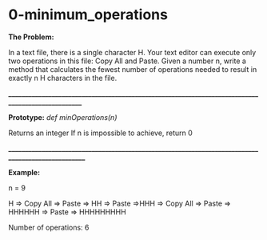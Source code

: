 # 0-minimum_operations

**The Problem:**

In a text file, there is a single character H. Your text editor can execute only two 
operations in this file: Copy All and Paste. Given a number n, write a method that calculates 
the fewest number of operations needed to result in exactly n H characters in the file.

**_________________________________________________________________________________________________**

**Prototype:**         _def minOperations(n)_

Returns an integer
If n is impossible to achieve, return 0

**__________________________________________________________________________________________________**

**Example:**

n = 9

H => Copy All => Paste => HH => Paste =>HHH => Copy All => Paste => HHHHHH => Paste => HHHHHHHHH

Number of operations: 6
